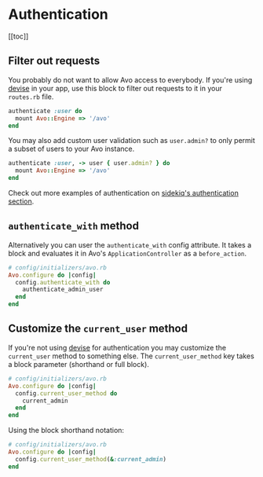 # Authentication

[[toc]]

## Filter out requests

You probably do not want to allow Avo access to everybody. If you're using [devise](https://github.com/heartcombo/devise) in your app, use this block to filter out requests to it in your `routes.rb` file.

```ruby
authenticate :user do
  mount Avo::Engine => '/avo'
end
```

You may also add custom user validation such as `user.admin?` to only permit a subset of users to your Avo instance.

```ruby
authenticate :user, -> user { user.admin? } do
  mount Avo::Engine => '/avo'
end
```

Check out more examples of authentication on [sidekiq's authentication section](https://github.com/mperham/sidekiq/wiki/Monitoring#authentication).

## `authenticate_with` method

Alternatively you can user the `authenticate_with` config attribute. It takes a block and evaluates it in Avo's `ApplicationController` as a `before_action`.

```ruby
# config/initializers/avo.rb
Avo.configure do |config|
  config.authenticate_with do
    authenticate_admin_user
  end
end
```

## Customize the `current_user` method

If you're not using [devise](https://github.com/heartcombo/devise) for authentication you may customize the `current_user` method to something else. The `current_user_method` key takes a block parameter (shorthand or full block).

```ruby
# config/initializers/avo.rb
Avo.configure do |config|
  config.current_user_method do
    current_admin
  end
end
```

Using the block shorthand notation:

```ruby
# config/initializers/avo.rb
Avo.configure do |config|
  config.current_user_method(&:current_admin)
end
```
